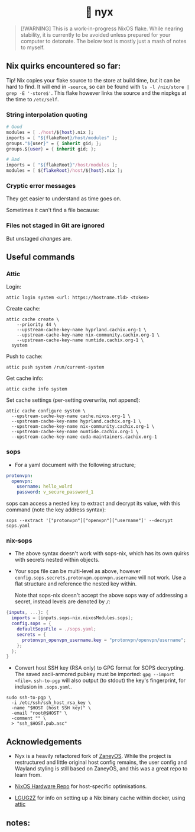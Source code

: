 <h1 align="center">🌙 nyx</h1>

> [!WARNING] This is a work-in-progress NixOS flake. While nearing stability,
> it is currently to be avoided unless prepared for your computer to detonate.
> The below text is mostly just a mash of notes to myself.

## Nix quirks encountered so far:

Tip! Nix copies your flake source to the store at build time, but it can be
hard to find. It will end in `-source`, so can be found with 
`ls -l /nix/store | grep -E '-store$'`. This flake however links the source 
and the nixpkgs at the time to `/etc/self`.

### String interpolation quoting

```Nix
# Good
modules = [ ./host/${host}.nix ];
imports = [ "${flakeRoot}/host/modules" ];
groups."${user}" = { inherit gid; };
groups.${user} = { inherit gid; };

# Bad
imports = [ "${flakeRoot}"/host/modules ];
modules = [ ${flakeRoot}/host/${host}.nix ];
```

### Cryptic error messages

They get easier to understand as time goes on.

Sometimes it can't find a file because:

### Files not staged in Git are ignored

But unstaged _changes_ are.

## Useful commands

### Attic

Login:

```shell
attic login system <url: https://hostname.tld> <token>
```

Create cache:

```shell
attic cache create \
    --priority 44 \
    --upstream-cache-key-name hyprland.cachix.org-1 \
    --upstream-cache-key-name nix-community.cachix.org-1 \
    --upstream-cache-key-name numtide.cachix.org-1 \
  system
```

Push to cache:

```shell
attic push system /run/current-system
```

Get cache info:

```shell
attic cache info system
```

Set cache settings (per-setting overwrite, not append):

```shell
attic cache configure system \
  --upstream-cache-key-name cache.nixos.org-1 \
  --upstream-cache-key-name hyprland.cachix.org-1 \
  --upstream-cache-key-name nix-community.cachix.org-1 \
  --upstream-cache-key-name numtide.cachix.org-1 \
  --upstream-cache-key-name cuda-maintainers.cachix.org-1
```

### sops

- For a yaml document with the following structure;

```YAML
protonvpn:
  openvpn:
    username: hello_wolrd
    password: v_secure_password_1
```

sops can access a nested key to extract and decrypt its value, with this command (note the key address syntax):

```Shell
sops --extract '["protonvpn"]["openvpn"]["username"]' --decrypt sops.yaml
```

### nix-sops

- The above syntax doesn't work with sops-nix, which has its own quirks with secrets
  nested within objects.

- Your sops file can be multi-level as above, however `config.sops.secrets.protonvpn.openvpn.username`
  will not work. Use a flat structure and reference the nested key within.

  Note that sops-nix doesn't accept the above sops way of addressing a secret, instead
  levels are denoted by `/`:

```Nix
{inputs, ...}: {
  imports = [inputs.sops-nix.nixosModules.sops];
  config.sops = {
    defaultSopsFile = ./sops.yaml;
    secrets = {
      protonvpn_openvpn_username.key = "protonvpn/openvpn/username";
    };
  };
}
```

- Convert host SSH key (RSA only) to GPG format for SOPS decrypting.
The saved ascii-armored pubkey must be imported: `gpg --import <file>`.
`ssh-to-pgp` will also output (to stdout) the key's fingerprint,
for inclusion in `.sops.yaml`.

```shell
sudo ssh-to-pgp \
  -i /etc/ssh/ssh_host_rsa_key \
  -name "$HOST (host SSH key)" \
  -email "root@$HOST" \
  -comment "" \
  > "ssh_$HOST.pub.asc"
```

## Acknowledgements

- Nyx is a heavily refactored fork of [ZaneyOS](https://gitlab.com/zaney/zaneyos).
  While the project is restructured and little original host config remains, the user
  config and Wayland styling is still based on ZaneyOS, and this was a great repo to learn from.

- [NixOS Hardware Repo](https://github.com/NixOS/nixos-hardware) for host-specific optimisations.

- [LGUG2Z](https://lgug2z.com/articles/deploying-a-cloudflare-r2-backed-nix-binary-cache-attic-on-fly-io/)
  for info on setting up a Nix binary cache within docker, using [attic](https://github.com/zhaofengli/attic)

## notes:

